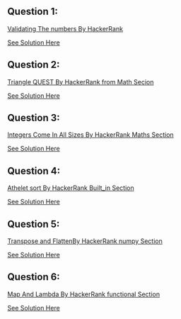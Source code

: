 Question 1:
----------------
[Validating The numbers By HackerRank](https://www.hackerrank.com/challenges/validating-the-phone-number/problem)

[See Solution Here](https://github.com/Avi-1996/100DaysCodeChallenge/blob/master/100DayCode/Day49/Ques1.py)

Question 2:
-------------
[Triangle QUEST By HackerRank from Math Secion](https://www.hackerrank.com/challenges/python-quest-1/problem)

[See Solution Here](https://github.com/Avi-1996/100DaysCodeChallenge/blob/master/100DayCode/Day49/Ques2.py)

Question 3:
-------------
[Integers Come In All Sizes By HackerRank Maths Section](https://www.hackerrank.com/challenges/python-integers-come-in-all-sizes/problem)

[See Solution Here](https://github.com/Avi-1996/100DaysCodeChallenge/blob/master/100DayCode/Day49/Ques3.py)

Question 4:
-------------
[Athelet sort By HackerRank Built_in Section](https://www.hackerrank.com/challenges/python-sort-sort/problem)

[See Solution Here](https://github.com/Avi-1996/100DaysCodeChallenge/blob/master/100DayCode/Day49/Ques4.py)

Question 5:
-------------
[Transpose and FlattenBy HackerRank numpy Section](https://www.hackerrank.com/challenges/np-transpose-and-flatten/problem)

[See Solution Here](https://github.com/Avi-1996/100DaysCodeChallenge/blob/master/100DayCode/Day49/Ques5.py)

Question 6:
-------------
[Map And Lambda By HackerRank functional Section](https://www.hackerrank.com/challenges/np-transpose-and-flatten/problem)

[See Solution Here](https://github.com/Avi-1996/100DaysCodeChallenge/blob/master/100DayCode/Day49/Ques6.py)
